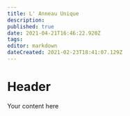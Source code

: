 ```yaml
---
title: L' Anneau Unique
description: 
published: true
date: 2021-04-21T16:46:22.920Z
tags: 
editor: markdown
dateCreated: 2021-02-23T18:41:07.129Z
---
```


# Header
Your content here
